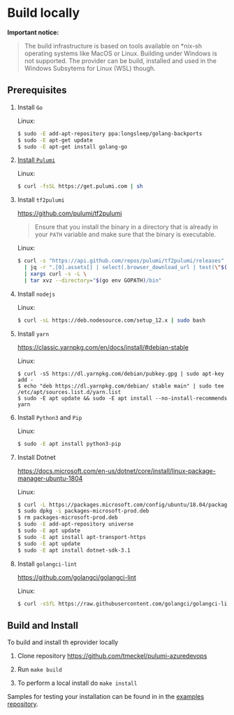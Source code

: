 # Build locally

**Important notice:**

> The build infrastructure is based on tools available on *nix-sh operating
> systems like MacOS or Linux. Building under Windows is not supported. The
> provider can be build, installed and used in the Windows Subsytems for Linux
> (WSL) though.

## Prerequisites

1. Install `Go`

   Linux:

   ```sh
   $ sudo -E add-apt-repository ppa:longsleep/golang-backports
   $ sudo -E apt-get update
   $ sudo -E apt-get install golang-go
   ```
   
2. [Install `Pulumi`](https://www.pulumi.com/docs/get-started/azure/install-pulumi/)

    Linux:

    ```sh
    $ curl -fsSL https://get.pulumi.com | sh
    ```

3. Install `tf2pulumi` 

   https://github.com/pulumi/tf2pulumi

   >Ensure that you install the binary in a directory that is already in your `PATH`
   >variable and make sure that the binary is executable.

   Linux:

   ```sh
   $ curl -s "https://api.github.com/repos/pulumi/tf2pulumi/releases" \
     | jq -r ".[0].assets[] | select(.browser_download_url | test(\"$(uname | tr '[:upper:]' '[:lower:]')\")) | .browser_download_url" \
     | xargs curl -s -L \
     | tar xvz --directory="$(go env GOPATH)/bin"
   ```

4. Install `nodejs`

   Linux:

   ```sh
   $ curl -sL https://deb.nodesource.com/setup_12.x | sudo bash
   ```

5. Install `yarn`

   https://classic.yarnpkg.com/en/docs/install/#debian-stable

   Linux:

   ```
   $ curl -sS https://dl.yarnpkg.com/debian/pubkey.gpg | sudo apt-key add -
   $ echo "deb https://dl.yarnpkg.com/debian/ stable main" | sudo tee /etc/apt/sources.list.d/yarn.list
   $ sudo -E apt update && sudo -E apt install --no-install-recommends yarn
   ```

6. Install `Python3` and `Pip`

   Linux:

   ```sh
   $ sudo -E apt install python3-pip
   ```

7. Install Dotnet

   https://docs.microsoft.com/en-us/dotnet/core/install/linux-package-manager-ubuntu-1804

   Linux:

   ```sh
   $ curl -L https://packages.microsoft.com/config/ubuntu/18.04/packages-microsoft-prod.deb --output packages-microsoft-prod.deb
   $ sudo dpkg -i packages-microsoft-prod.deb
   $ rm packages-microsoft-prod.deb
   $ sudo -E add-apt-repository universe
   $ sudo -E apt update
   $ sudo -E apt install apt-transport-https
   $ sudo -E apt update
   $ sudo -E apt install dotnet-sdk-3.1
   ```

8. Install `golangci-lint`

   https://github.com/golangci/golangci-lint

   Linux:

   ```sh
   $ curl -sSfL https://raw.githubusercontent.com/golangci/golangci-lint/master/install.sh | sh -s -- -b $(go env GOPATH)/bin v1.25.0
   ```

## Build and Install

To build and install th eprovider locally

1. Clone repository https://github.com/tmeckel/pulumi-azuredevops

2. Run `make build`

3. To perform a local install do `make install`

Samples for testing your installation can be found in in the [examples repository](https://github.com/tmeckel/pulumi-azuredevops-samples).
